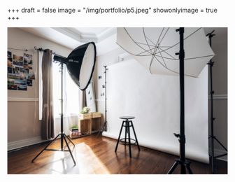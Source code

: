 +++
draft = false
image = "/img/portfolio/p5.jpeg"
showonlyimage = true
+++

![](/img/portfolio/p5.jpeg)